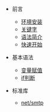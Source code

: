 * 前言
    * [环境安装](doc/install.md "go环境安装")
    * [关键字](doc/go_keywords.md "go关键字")
    * [语法简介](doc/introduction.md "go语法简介")
    * [快速开始](doc/quick_start.md "快速开始")

* 基本语法
    * [变量赋值](doc/BasicGrammar/define_var.md "快速开始")
    * [if判断](doc/BasicGrammar/if.md "快速开始")

* 标准库
    * [net/smtp](doc/package/net/smtp.md "go smtp包")